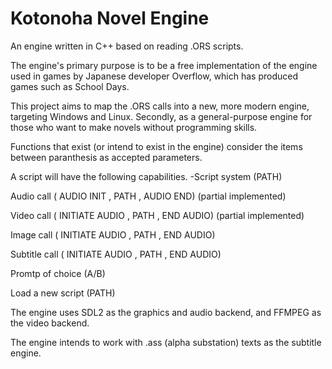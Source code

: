 # Kotonoha Novel Engine

An engine written in C++ based on reading .ORS scripts.

The engine's primary purpose is to be a free implementation of the engine used in games by Japanese developer Overflow, which has produced games such as School Days.

This project aims to map the .ORS calls into a new, more modern engine, targeting Windows and Linux. Secondly, as a general-purpose engine for those who want to make novels without programming skills. 

Functions that exist (or intend to exist in the engine) consider the items between paranthesis as accepted parameters.


A script will have the following capabilities.
-Script system (PATH)

 Audio call ( AUDIO INIT , PATH , AUDIO END) (partial implemented)
 
 Video call ( INITIATE AUDIO , PATH , END AUDIO) (partial implemented)
 
 Image call ( INITIATE AUDIO , PATH , END AUDIO)
 
 Subtitle call ( INITIATE AUDIO , PATH , END AUDIO)
 
 Promtp of choice (A/B)
 
 Load a new script (PATH)



The engine uses SDL2 as the graphics and audio backend, and FFMPEG as the video backend. 

The engine intends to work with .ass (alpha substation) texts as the subtitle engine. 
